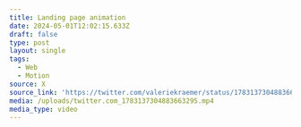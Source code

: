 ```yaml
---
title: Landing page animation
date: 2024-05-01T12:02:15.633Z
draft: false
type: post
layout: single
tags:
  - Web
  - Motion
source: X
source_link: 'https://twitter.com/valeriekraemer/status/1783137304883663295'
media: /uploads/twitter.com_1783137304883663295.mp4
media_type: video
---
```


